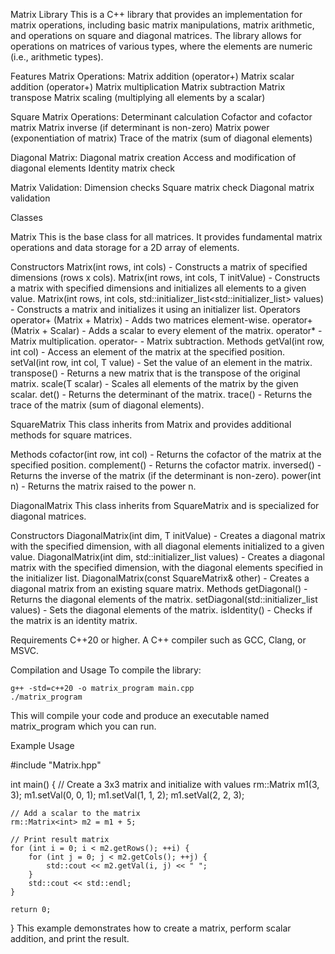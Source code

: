 Matrix Library
This is a C++ library that provides an implementation for matrix operations, including basic matrix manipulations, matrix arithmetic, and operations on square and diagonal matrices. The library allows for operations on matrices of various types, where the elements are numeric (i.e., arithmetic types).

Features
  Matrix Operations:
    Matrix addition (operator+)
    Matrix scalar addition (operator+)
    Matrix multiplication
    Matrix subtraction
    Matrix transpose
    Matrix scaling (multiplying all elements by a scalar)

  Square Matrix Operations:
    Determinant calculation
    Cofactor and cofactor matrix
    Matrix inverse (if determinant is non-zero)
    Matrix power (exponentiation of matrix)
    Trace of the matrix (sum of diagonal elements)
  
  Diagonal Matrix:
    Diagonal matrix creation
    Access and modification of diagonal elements
    Identity matrix check
    
  Matrix Validation:
    Dimension checks
    Square matrix check
    Diagonal matrix validation

    
Classes

Matrix<T>
  This is the base class for all matrices. It provides fundamental matrix operations and data storage for a 2D array of elements.

  Constructors
    Matrix(int rows, int cols) - Constructs a matrix of specified dimensions (rows x cols).
    Matrix(int rows, int cols, T initValue) - Constructs a matrix with specified dimensions and initializes all elements to a given value.
    Matrix(int rows, int cols, std::initializer_list<std::initializer_list<T>> values) - Constructs a matrix and initializes it using an initializer list.
  Operators
    operator+ (Matrix + Matrix) - Adds two matrices element-wise.
    operator+ (Matrix + Scalar) - Adds a scalar to every element of the matrix.
    operator* - Matrix multiplication.
    operator- - Matrix subtraction.
  Methods
    getVal(int row, int col) - Access an element of the matrix at the specified position.
    setVal(int row, int col, T value) - Set the value of an element in the matrix.
    transpose() - Returns a new matrix that is the transpose of the original matrix.
    scale(T scalar) - Scales all elements of the matrix by the given scalar.
    det() - Returns the determinant of the matrix.
    trace() - Returns the trace of the matrix (sum of diagonal elements).


SquareMatrix<T>
  This class inherits from Matrix<T> and provides additional methods for square matrices.

  Methods
    cofactor(int row, int col) - Returns the cofactor of the matrix at the specified position.
    complement() - Returns the cofactor matrix.
    inversed() - Returns the inverse of the matrix (if the determinant is non-zero).
    power(int n) - Returns the matrix raised to the power n.


DiagonalMatrix<T>
  This class inherits from SquareMatrix<T> and is specialized for diagonal matrices.

  Constructors
    DiagonalMatrix(int dim, T initValue) - Creates a diagonal matrix with the specified dimension, with all diagonal elements initialized to a given value.
    DiagonalMatrix(int dim, std::initializer_list<T> values) - Creates a diagonal matrix with the specified dimension, with the diagonal elements specified in the initializer list.
    DiagonalMatrix(const SquareMatrix<T>& other) - Creates a diagonal matrix from an existing square matrix.
  Methods
    getDiagonal() - Returns the diagonal elements of the matrix.
    setDiagonal(std::initializer_list<T> values) - Sets the diagonal elements of the matrix.
    isIdentity() - Checks if the matrix is an identity matrix.


Requirements
  C++20 or higher.
  A C++ compiler such as GCC, Clang, or MSVC.

Compilation and Usage
  To compile the library:

    g++ -std=c++20 -o matrix_program main.cpp
    ./matrix_program

This will compile your code and produce an executable named matrix_program which you can run.

Example Usage

#include "Matrix.hpp"

int main() {
    // Create a 3x3 matrix and initialize with values
    rm::Matrix<int> m1(3, 3);
    m1.setVal(0, 0, 1);
    m1.setVal(1, 1, 2);
    m1.setVal(2, 2, 3);
    
    // Add a scalar to the matrix
    rm::Matrix<int> m2 = m1 + 5;
    
    // Print result matrix
    for (int i = 0; i < m2.getRows(); ++i) {
        for (int j = 0; j < m2.getCols(); ++j) {
            std::cout << m2.getVal(i, j) << " ";
        }
        std::cout << std::endl;
    }

    return 0;
}
This example demonstrates how to create a matrix, perform scalar addition, and print the result.
